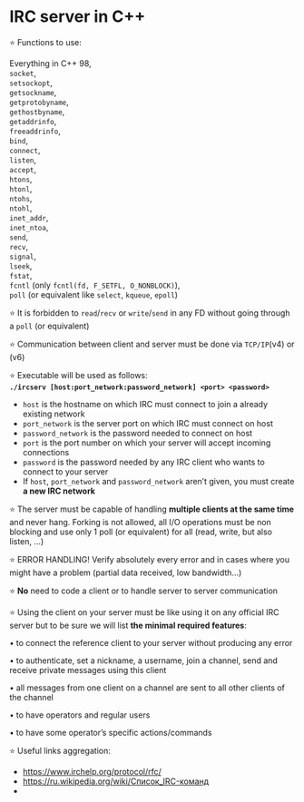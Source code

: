 # IRC server in C++

:star: Functions to use:

Everything in C++ 98,  
`socket`,  
`setsockopt`,  
`getsockname`,  
`getprotobyname`,  
`gethostbyname`,  
`getaddrinfo`,  
`freeaddrinfo`,  
`bind`,  
`connect`,  
`listen`,  
`accept`,  
`htons`,   
`htonl`,  
`ntohs`,  
`ntohl`,  
`inet_addr`,  
`inet_ntoa`,  
`send`,  
`recv`,  
`signal`,  
`lseek`,  
`fstat`,  
`fcntl` (only `fcntl(fd, F_SETFL, O_NONBLOCK)`),  
`poll` (or equivalent like `select`, `kqueue`, `epoll`) 

:star: It is forbidden to `read`/`recv` or `write`/`send` in any FD without going through a `poll` (or equivalent)

:star: Communication between client and server must be done via `TCP/IP`(v4) or (v6)

:star: Executable will be used as follows:  
**```./ircserv [host:port_network:password_network] <port> <password>```**
- `host` is the hostname on which IRC must connect to join a already existing network
- `port_network` is the server port on which IRC must connect on host
- `password_network` is the password needed to connect on host
- `port` is the port number on which your server will accept incoming connections
- `password` is the password needed by any IRC client who wants to connect to your server
- If `host`, `port_network` and `password_network` aren’t given, you must create **a new IRC network**

:star: The server must be capable of handling **multiple clients at the same time** and never hang. Forking is not allowed, all I/O operations must be non blocking and use only 1 poll (or equivalent) for all (read, write, but also listen, ...)

:star: ERROR HANDLING! Verify absolutely every error and in cases where you might have a problem (partial data received, low bandwidth...)

:star: **No** need to code a client or to handle server to server communication

:star: Using the client on your server must be like using it on any official IRC server but to be sure we will list **the minimal required features**:

• to connect the reference client to your server without producing any error

• to authenticate, set a nickname, a username, join a channel, send and receive private messages using this client

• all messages from one client on a channel are sent to all other clients of the channel

• to have operators and regular users

• to have some operator’s specific actions/commands

:star: Useful links aggregation:
- https://www.irchelp.org/protocol/rfc/
- https://ru.wikipedia.org/wiki/Список_IRC-команд
- 
